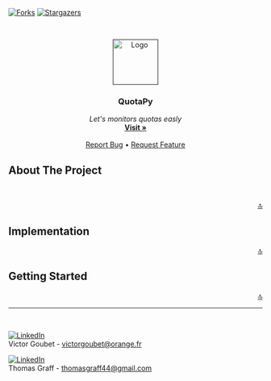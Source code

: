 [![Forks][forks-shield]][forks-url]
[![Stargazers][stars-shield]][stars-url]

<a name="readme-top"></a>
<br />
<div align="center">
  <a href="">
    <img src="https://static.thenounproject.com/png/488912-200.png" alt="Logo" width="90" height="90">
  </a>

  <h3 align="center">QuotaPy</h3>

  <p align="center">
    <i>Let's monitors quotas easly</i>
    <br />
    <a href=""><strong>Visit »</strong></a>
    <br />
    <br />
    <a href="https://github.com/VictorGoubet/quotapy/issues">Report Bug</a>
    •
    <a href="https://github.com/VictorGoubet/quotapy/issues">Request Feature</a>
  </p>
</div>


## About The Project
</br>


<p align="right"><a href="#readme-top">🔝</a></p>


## Implementation


<p align="right"><a href="#readme-top">🔝</a></p>

## Getting Started


<p align="right"><a href="#readme-top">🔝</a></p>



<!-- CONTACT -->
-----
</br>

[![LinkedIn][linkedin-shield]][linkedin-url-victor]
</br>
Victor Goubet - victorgoubet@orange.fr  


[![LinkedIn][linkedin-shield]][linkedin-url-thomas]
</br>
Thomas Graff - thomasgraff44@gmail.com


<!-- MARKDOWN LINKS & IMAGES -->
[forks-shield]: https://img.shields.io/github/forks/VictorGoubet/quotapy.svg?style=for-the-badge
[forks-url]: https://github.com/VictorGoubet/quotapy/network/members
[stars-shield]: https://img.shields.io/github/stars/VictorGoubet/quotapy.svg?style=for-the-badge
[stars-url]: https://img.shields.io/github/issues/VictorGoubet/quotapy/stargazers
[issues-shield]: https://img.shields.io/github/issues/VictorGoubet/quotapy.svg?style=for-the-badge
[issues-url]: https://github.com/VictorGoubet/quotapy/issues
[linkedin-shield]: https://img.shields.io/badge/-LinkedIn-black.svg?style=for-the-badge&logo=linkedin&colorB=555
[linkedin-url-victor]: https://www.linkedin.com/in/victorgoubet/$
[linkedin-url-thomas]: https://fr.linkedin.com/in/thomas-graff
